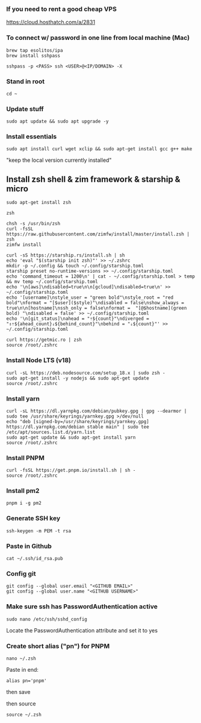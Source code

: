 ### If you need to rent a good cheap VPS
https://cloud.hosthatch.com/a/2831

### To connect w/ password in one line from local machine (Mac)
```
brew tap esolitos/ipa
brew install sshpass

sshpass -p <PASS> ssh <USER>@<IP/DOMAIN> -X
```

### Stand in root
```
cd ~
```

### Update stuff
```
sudo apt update && sudo apt upgrade -y 
```

### Install essentials
```
sudo apt install curl wget xclip && sudo apt-get install gcc g++ make
```
"keep the local version currently installed"

## Install zsh shell & zim framework & starship & micro
```
sudo apt-get install zsh
```
```
zsh
```
```
chsh -s /usr/bin/zsh
curl -fsSL https://raw.githubusercontent.com/zimfw/install/master/install.zsh | zsh
zimfw install
```
```
curl -sS https://starship.rs/install.sh | sh
echo 'eval "$(starship init zsh)"' >> ~/.zshrc
mkdir -p ~/.config && touch ~/.config/starship.toml
starship preset no-runtime-versions >> ~/.config/starship.toml
echo 'command_timeout = 1200\n' | cat - ~/.config/starship.toml > temp && mv temp ~/.config/starship.toml
echo '\n[aws]\ndisabled=true\n\n[gcloud]\ndisabled=true\n' >> ~/.config/starship.toml
echo '[username]\nstyle_user = "green bold"\nstyle_root = "red bold"\nformat = "[$user]($style)"\ndisabled = false\nshow_always = true\n\n[hostname]\nssh_only = false\nformat =  "[@$hostname](green bold) "\ndisabled = false' >> ~/.config/starship.toml
echo '\n[git_status]\nahead = "⇡${count}"\ndiverged = "⇕⇡${ahead_count}⇣${behind_count}"\nbehind = "⇣${count}"' >> ~/.config/starship.toml

curl https://getmic.ro | zsh
source /root/.zshrc
```

### Install Node LTS (v18)
```
curl -sL https://deb.nodesource.com/setup_18.x | sudo zsh -
sudo apt-get install -y nodejs && sudo apt-get update
source /root/.zshrc
```

### Install yarn
```
curl -sL https://dl.yarnpkg.com/debian/pubkey.gpg | gpg --dearmor | sudo tee /usr/share/keyrings/yarnkey.gpg >/dev/null
echo "deb [signed-by=/usr/share/keyrings/yarnkey.gpg] https://dl.yarnpkg.com/debian stable main" | sudo tee /etc/apt/sources.list.d/yarn.list
sudo apt-get update && sudo apt-get install yarn
source /root/.zshrc
```

### Install PNPM
```
curl -fsSL https://get.pnpm.io/install.sh | sh -
source /root/.zshrc
```

### Install pm2
```
pnpm i -g pm2
```

### Generate SSH key
```
ssh-keygen -m PEM -t rsa
```

### Paste in Github
```
cat ~/.ssh/id_rsa.pub
```

### Config git
```
git config --global user.email "<GITHUB EMAIL>"
git config --global user.name "<GITHUB USERNAME>"
```

### Make sure ssh has PasswordAuthentication active
```
sudo nano /etc/ssh/sshd_config
```
Locate the PasswordAuthentication attribute and set it to yes 

### Create short alias ("pn") for PNPM
```
nano ~/.zsh
```

Paste in end:
```
alias pn='pnpm'
```
then save

then source
```
source ~/.zsh
```


